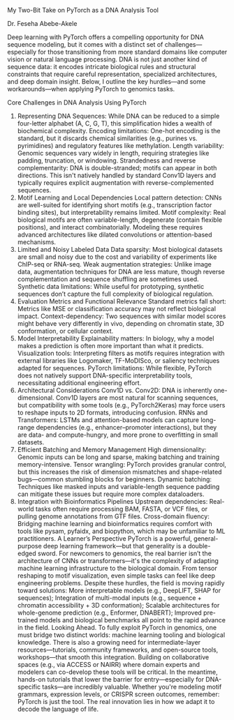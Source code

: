 My Two-Bit Take on PyTorch as a DNA Analysis Tool 

Dr. Feseha Abebe-Akele

Deep learning with PyTorch offers a compelling opportunity for DNA sequence modeling, but it comes with a distinct set of challenges—especially for those transitioning from more standard domains like computer vision or natural language processing. DNA is not just another kind of sequence data: it encodes intricate biological rules and structural constraints that require careful representation, specialized architectures, and deep domain insight. Below, I outline the key hurdles—and some workarounds—when applying PyTorch to genomics tasks. 

Core Challenges in DNA Analysis Using PyTorch 

1.	Representing DNA Sequences: 
While DNA can be reduced to a simple four-letter alphabet (A, C, G, T), this simplification hides a wealth of biochemical complexity.
Encoding limitations: One-hot encoding is the standard, but it discards chemical similarities (e.g., purines vs. pyrimidines) and regulatory features like methylation. 
Length variability: Genomic sequences vary widely in length, requiring strategies like padding, truncation, or windowing. 
Strandedness and reverse complementarity: DNA is double-stranded; motifs can appear in both directions. This isn't natively handled by standard Conv1D layers and typically requires explicit augmentation with reverse-complemented sequences. 
2.	Motif Learning and Local Dependencies Local pattern detection: 
CNNs are well-suited for identifying short motifs (e.g., transcription factor binding sites), but interpretability remains limited. Motif complexity: Real biological motifs are often variable-length, degenerate (contain flexible positions), and interact combinatorially. Modeling these requires advanced architectures like dilated convolutions or attention-based mechanisms. 
3.	Limited and Noisy Labeled Data Data sparsity: 
Most biological datasets are small and noisy due to the cost and variability of experiments like ChIP-seq or RNA-seq. Weak augmentation strategies: Unlike image data, augmentation techniques for DNA are less mature, though reverse complementation and sequence shuffling are sometimes used. Synthetic data limitations: While useful for prototyping, synthetic sequences don’t capture the full complexity of biological regulation.
4.	Evaluation Metrics and Functional Relevance Standard metrics fall short: 
Metrics like MSE or classification accuracy may not reflect biological impact. Context-dependency: Two sequences with similar model scores might behave very differently in vivo, depending on chromatin state, 3D conformation, or cellular context. 
5.	Model Interpretability Explainability matters:
In biology, why a model makes a prediction is often more important than what it predicts. Visualization tools: Interpreting filters as motifs requires integration with external libraries like Logomaker, TF-MoDISco, or saliency techniques adapted for sequences. PyTorch limitations: While flexible, PyTorch does not natively support DNA-specific interpretability tools, necessitating additional engineering effort. 
6.	Architectural Considerations Conv1D vs. Conv2D: 
DNA is inherently one-dimensional. Conv1D layers are most natural for scanning sequences, but compatibility with some tools (e.g., PyTorch2Keras) may force users to reshape inputs to 2D formats, introducing confusion. RNNs and Transformers: LSTMs and attention-based models can capture long-range dependencies (e.g., enhancer–promoter interactions), but they are data- and compute-hungry, and more prone to overfitting in small datasets. 
7.	Efficient Batching and Memory Management High dimensionality: 
Genomic inputs can be long and sparse, making batching and training memory-intensive. Tensor wrangling: PyTorch provides granular control, but this increases the risk of dimension mismatches and shape-related bugs—common stumbling blocks for beginners. Dynamic batching: Techniques like masked inputs and variable-length sequence padding can mitigate these issues but require more complex dataloaders. 
8.	Integration with Bioinformatics Pipelines Upstream dependencies: 
Real-world tasks often require processing BAM, FASTA, or VCF files, or pulling genome annotations from GTF files. 
Cross-domain fluency: Bridging machine learning and bioinformatics requires comfort with tools like pysam, pyfaidx, and biopython, which may be unfamiliar to ML practitioners. 
A Learner’s Perspective 
PyTorch is a powerful, general-purpose deep learning framework—but that generality is a double-edged sword. For newcomers to genomics, the real barrier isn’t the architecture of CNNs or transformers—it's the complexity of adapting machine learning infrastructure to the biological domain. From tensor reshaping to motif visualization, even simple tasks can feel like deep engineering problems. Despite these hurdles, the field is moving rapidly toward solutions: More interpretable models (e.g., DeepLIFT, SHAP for sequences); Integration of multi-modal inputs (e.g., sequence + chromatin accessibility + 3D conformation); Scalable architectures for whole-genome prediction (e.g., Enformer, DNABERT); Improved pre-trained models and biological benchmarks all point to the rapid advance in the field. 
Looking Ahead.
To fully exploit PyTorch in genomics, one must bridge two distinct worlds: machine learning tooling and biological knowledge. There is also a growing need for intermediate-layer resources—tutorials, community frameworks, and open-source tools, workshops—that smooth this integration. Building on collaborative spaces (e.g., via ACCESS or NAIRR) where domain experts and modelers can co-develop these tools will be critical. In the meantime, hands-on tutorials that lower the barrier for entry—especially for DNA-specific tasks—are incredibly valuable. Whether you're modeling motif grammars, expression levels, or CRISPR screen outcomes, remember: PyTorch is just the tool. The real innovation lies in how we adapt it to decode the language of life.
